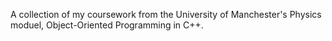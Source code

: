 A collection of my coursework from the University of Manchester's Physics moduel, Object-Oriented Programming in C++.
